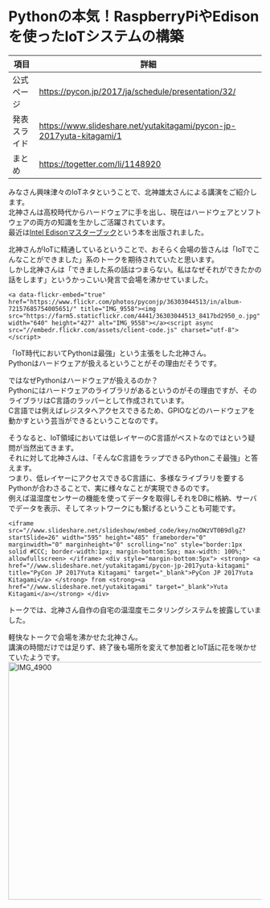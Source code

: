 # Pythonの本気！RaspberryPiやEdisonを使ったIoTシステムの構築

|項目|詳細|
|-----|-----|
|公式ページ|https://pycon.jp/2017/ja/schedule/presentation/32/|
|発表スライド|https://www.slideshare.net/yutakitagami/pycon-jp-2017yuta-kitagami/1|
|まとめ|https://togetter.com/li/1148920|

みなさん興味津々のIoTネタということで、北神雄太さんによる講演をご紹介します。  
北神さんは高校時代からハードウェアに手を出し、現在はハードウェアとソフトウェアの両方の知識を生かしご活躍されています。  
最近は[Intel Edisonマスターブック](http://gihyo.jp/book/2017/978-4-7741-8921-5)という本を出版されました。  

北神さんがIoTに精通しているということで、おそらく会場の皆さんは「IoTでこんなことができました」系のトークを期待されていたと思います。  
しかし北神さんは「できました系の話はつまらない。私はなぜそれができたかの話をします」というかっこいい発言で会場を沸かせていました。  

```
<a data-flickr-embed="true"  href="https://www.flickr.com/photos/pyconjp/36303044513/in/album-72157685754005651/" title="IMG_9558"><img src="https://farm5.staticflickr.com/4441/36303044513_8417bd2950_o.jpg" width="640" height="427" alt="IMG_9558"></a><script async src="//embedr.flickr.com/assets/client-code.js" charset="utf-8"></script>  
```

「IoT時代においてPythonは最強」という主張をした北神さん。  
Pythonはハードウェアが扱えるということがその理由だそうです。  

ではなぜPythonはハードウェアが扱えるのか？  
Pythonにはハードウェアのライブラリがあるというのがその理由ですが、そのライブラリはC言語のラッパーとして作成されています。  
C言語では例えばレジスタへアクセスできるため、GPIOなどのハードウェアを動かすという芸当ができるということなのです。  

そうなると、IoT領域においては低レイヤーのC言語がベストなのではという疑問が当然出てきます。  
それに対して北神さんは、「そんなC言語をラップできるPythonこそ最強」と答えます。  
つまり、低レイヤーにアクセスできるC言語に、多様なライブラリを要するPythonが合わさることで、実に様々なことが実現できるのです。  
例えば温湿度センサーの機能を使ってデータを取得しそれをDBに格納、サーバでデータを表示、そしてネットワークにも繋げるということも可能です。  

```
<iframe src="//www.slideshare.net/slideshow/embed_code/key/noOWzVT0B9dlgZ?startSlide=26" width="595" height="485" frameborder="0" marginwidth="0" marginheight="0" scrolling="no" style="border:1px solid #CCC; border-width:1px; margin-bottom:5px; max-width: 100%;" allowfullscreen> </iframe> <div style="margin-bottom:5px"> <strong> <a href="//www.slideshare.net/yutakitagami/pycon-jp-2017yuta-kitagami" title="PyCon JP 2017Yuta Kitagami" target="_blank">PyCon JP 2017Yuta Kitagami</a> </strong> from <strong><a href="//www.slideshare.net/yutakitagami" target="_blank">Yuta Kitagami</a></strong> </div>  
```

トークでは、北神さん自作の自宅の温湿度モニタリングシステムを披露していました。  

軽快なトークで会場を沸かせた北神さん。  
講演の時間だけでは足りず、終了後も場所を変えて参加者とIoT話に花を咲かせていたようです。  
<a data-flickr-embed="true"  href="https://www.flickr.com/photos/pyconjp/36310774094/in/album-72157685754005651/" title="IMG_4900"><img src="https://farm5.staticflickr.com/4394/36310774094_877884cba7_o.jpg" width="640" height="472" alt="IMG_4900"></a><script async src="//embedr.flickr.com/assets/client-code.js" charset="utf-8"></script>  
